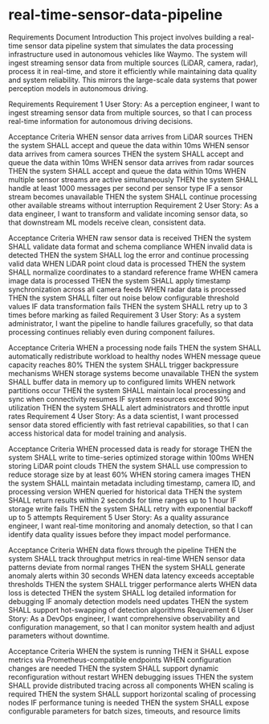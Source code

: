# real-time-sensor-data-pipeline

Requirements Document
Introduction
This project involves building a real-time sensor data pipeline system that simulates the data processing infrastructure used in autonomous vehicles like Waymo. The system will ingest streaming sensor data from multiple sources (LiDAR, camera, radar), process it in real-time, and store it efficiently while maintaining data quality and system reliability. This mirrors the large-scale data systems that power perception models in autonomous driving.

Requirements
Requirement 1
User Story: As a perception engineer, I want to ingest streaming sensor data from multiple sources, so that I can process real-time information for autonomous driving decisions.

Acceptance Criteria
WHEN sensor data arrives from LiDAR sources THEN the system SHALL accept and queue the data within 10ms
WHEN sensor data arrives from camera sources THEN the system SHALL accept and queue the data within 10ms
WHEN sensor data arrives from radar sources THEN the system SHALL accept and queue the data within 10ms
WHEN multiple sensor streams are active simultaneously THEN the system SHALL handle at least 1000 messages per second per sensor type
IF a sensor stream becomes unavailable THEN the system SHALL continue processing other available streams without interruption
Requirement 2
User Story: As a data engineer, I want to transform and validate incoming sensor data, so that downstream ML models receive clean, consistent data.

Acceptance Criteria
WHEN raw sensor data is received THEN the system SHALL validate data format and schema compliance
WHEN invalid data is detected THEN the system SHALL log the error and continue processing valid data
WHEN LiDAR point cloud data is processed THEN the system SHALL normalize coordinates to a standard reference frame
WHEN camera image data is processed THEN the system SHALL apply timestamp synchronization across all camera feeds
WHEN radar data is processed THEN the system SHALL filter out noise below configurable threshold values
IF data transformation fails THEN the system SHALL retry up to 3 times before marking as failed
Requirement 3
User Story: As a system administrator, I want the pipeline to handle failures gracefully, so that data processing continues reliably even during component failures.

Acceptance Criteria
WHEN a processing node fails THEN the system SHALL automatically redistribute workload to healthy nodes
WHEN message queue capacity reaches 80% THEN the system SHALL trigger backpressure mechanisms
WHEN storage systems become unavailable THEN the system SHALL buffer data in memory up to configured limits
WHEN network partitions occur THEN the system SHALL maintain local processing and sync when connectivity resumes
IF system resources exceed 90% utilization THEN the system SHALL alert administrators and throttle input rates
Requirement 4
User Story: As a data scientist, I want processed sensor data stored efficiently with fast retrieval capabilities, so that I can access historical data for model training and analysis.

Acceptance Criteria
WHEN processed data is ready for storage THEN the system SHALL write to time-series optimized storage within 100ms
WHEN storing LiDAR point clouds THEN the system SHALL use compression to reduce storage size by at least 60%
WHEN storing camera images THEN the system SHALL maintain metadata including timestamp, camera ID, and processing version
WHEN queried for historical data THEN the system SHALL return results within 2 seconds for time ranges up to 1 hour
IF storage write fails THEN the system SHALL retry with exponential backoff up to 5 attempts
Requirement 5
User Story: As a quality assurance engineer, I want real-time monitoring and anomaly detection, so that I can identify data quality issues before they impact model performance.

Acceptance Criteria
WHEN data flows through the pipeline THEN the system SHALL track throughput metrics in real-time
WHEN sensor data patterns deviate from normal ranges THEN the system SHALL generate anomaly alerts within 30 seconds
WHEN data latency exceeds acceptable thresholds THEN the system SHALL trigger performance alerts
WHEN data loss is detected THEN the system SHALL log detailed information for debugging
IF anomaly detection models need updates THEN the system SHALL support hot-swapping of detection algorithms
Requirement 6
User Story: As a DevOps engineer, I want comprehensive observability and configuration management, so that I can monitor system health and adjust parameters without downtime.

Acceptance Criteria
WHEN the system is running THEN it SHALL expose metrics via Prometheus-compatible endpoints
WHEN configuration changes are needed THEN the system SHALL support dynamic reconfiguration without restart
WHEN debugging issues THEN the system SHALL provide distributed tracing across all components
WHEN scaling is required THEN the system SHALL support horizontal scaling of processing nodes
IF performance tuning is needed THEN the system SHALL expose configurable parameters for batch sizes, timeouts, and resource limits
